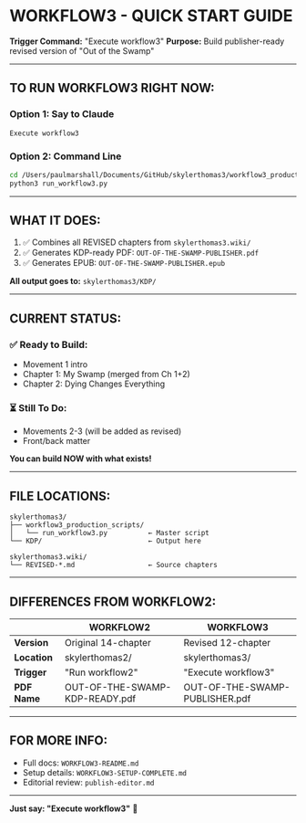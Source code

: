 # WORKFLOW3 - QUICK START GUIDE

**Trigger Command:** "Execute workflow3"
**Purpose:** Build publisher-ready revised version of "Out of the Swamp"

---

## TO RUN WORKFLOW3 RIGHT NOW:

### Option 1: Say to Claude
```
Execute workflow3
```

### Option 2: Command Line
```bash
cd /Users/paulmarshall/Documents/GitHub/skylerthomas3/workflow3_production_scripts
python3 run_workflow3.py
```

---

## WHAT IT DOES:

1. ✅ Combines all REVISED chapters from `skylerthomas3.wiki/`
2. ✅ Generates KDP-ready PDF: `OUT-OF-THE-SWAMP-PUBLISHER.pdf`
3. ✅ Generates EPUB: `OUT-OF-THE-SWAMP-PUBLISHER.epub`

**All output goes to:** `skylerthomas3/KDP/`

---

## CURRENT STATUS:

### ✅ Ready to Build:
- Movement 1 intro
- Chapter 1: My Swamp (merged from Ch 1+2)
- Chapter 2: Dying Changes Everything

### ⏳ Still To Do:
- Movements 2-3 (will be added as revised)
- Front/back matter

**You can build NOW with what exists!**

---

## FILE LOCATIONS:

```
skylerthomas3/
├── workflow3_production_scripts/
│   └── run_workflow3.py          ← Master script
└── KDP/                          ← Output here

skylerthomas3.wiki/
└── REVISED-*.md                  ← Source chapters
```

---

## DIFFERENCES FROM WORKFLOW2:

| | WORKFLOW2 | WORKFLOW3 |
|---|---|---|
| **Version** | Original 14-chapter | Revised 12-chapter |
| **Location** | skylerthomas2/ | skylerthomas3/ |
| **Trigger** | "Run workflow2" | "Execute workflow3" |
| **PDF Name** | OUT-OF-THE-SWAMP-KDP-READY.pdf | OUT-OF-THE-SWAMP-PUBLISHER.pdf |

---

## FOR MORE INFO:

- Full docs: `WORKFLOW3-README.md`
- Setup details: `WORKFLOW3-SETUP-COMPLETE.md`
- Editorial review: `publish-editor.md`

---

**Just say: "Execute workflow3"** 🚀
